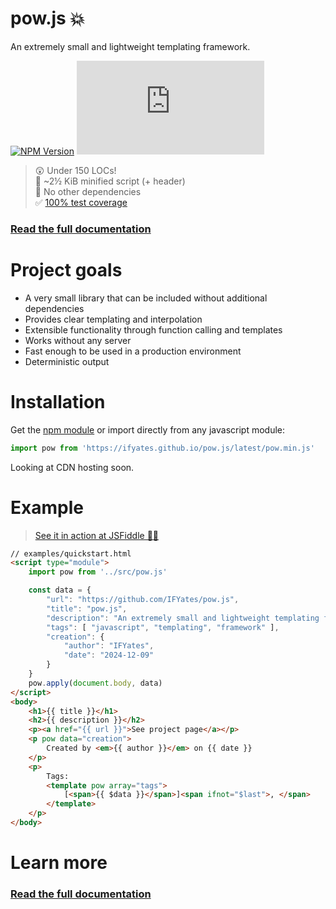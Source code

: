 # pow.js 💥
An extremely small and lightweight templating framework.

[![NPM Version](https://img.shields.io/npm/v/pow-templating)](https://www.npmjs.com/package/pow-templating)
![pow.min.js file size in bytes](https://img.shields.io/github/size/IFYates/pow.js/dist%2Fpow.min.js?label=pow.min.js)


> 😲 Under 150 LOCs!  
> 🤏 ~2&frac12; KiB minified script (+ header)  
> 🧩 No other dependencies  
> ✅ [100% test coverage](https://ifyates.github.io/pow.js/coverage/lcov-report)

### [Read the full documentation](https://ifyates.github.io/pow.js/docs/)

# Project goals
* A very small library that can be included without additional dependencies
* Provides clear templating and interpolation
* Extensible functionality through function calling and templates
* Works without any server
* Fast enough to be used in a production environment
* Deterministic output

# Installation
Get the [npm module](https://www.npmjs.com/package/pow-templating) or import directly from any javascript module:
```js
import pow from 'https://ifyates.github.io/pow.js/latest/pow.min.js'
```

Looking at CDN hosting soon.

# Example
> [See it in action at JSFiddle 🏃‍➡️](https://jsfiddle.net/IFYates/qtngjxbu/)
```html
// examples/quickstart.html
<script type="module">
    import pow from '../src/pow.js'

    const data = {
        "url": "https://github.com/IFYates/pow.js",
        "title": "pow.js",
        "description": "An extremely small and lightweight templating framework.",
        "tags": [ "javascript", "templating", "framework" ],
        "creation": {
            "author": "IFYates",
            "date": "2024-12-09"
        }
    }
    pow.apply(document.body, data)
</script>
<body>
    <h1>{{ title }}</h1>
    <h2>{{ description }}</h2>
    <p><a href="{{ url }}">See project page</a></p>
    <p pow data="creation">
        Created by <em>{{ author }}</em> on {{ date }}
    </p>
    <p>
        Tags:
        <template pow array="tags">
            [<span>{{ $data }}</span>]<span ifnot="$last">, </span>
        </template>
    </p>
</body>
```

# Learn more
### [Read the full documentation](https://ifyates.github.io/pow.js/docs/)